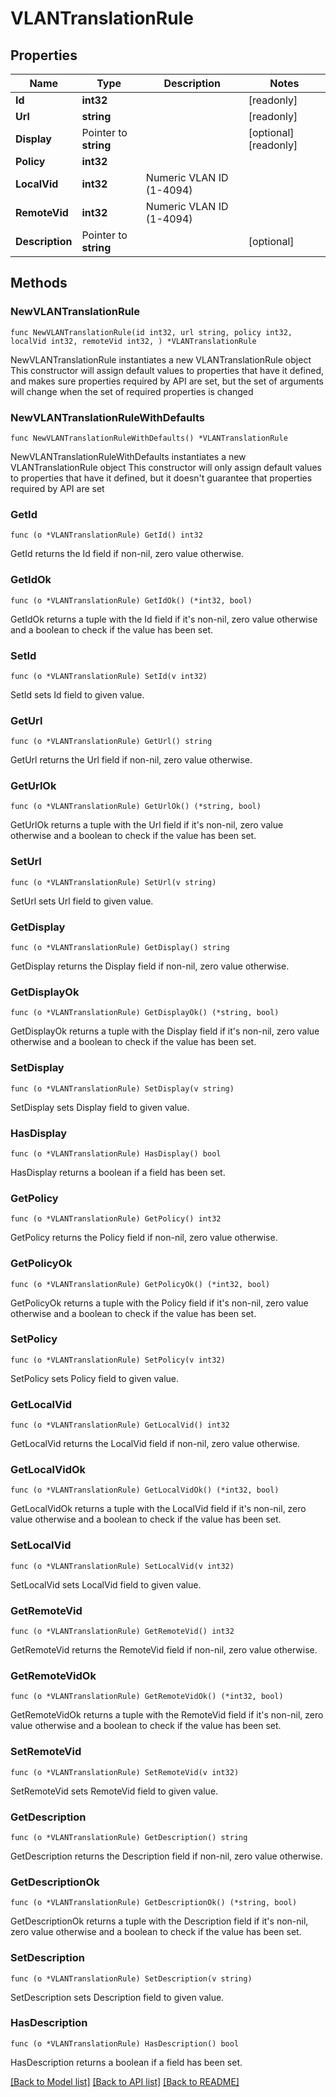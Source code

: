 # VLANTranslationRule

## Properties

Name | Type | Description | Notes
------------ | ------------- | ------------- | -------------
**Id** | **int32** |  | [readonly] 
**Url** | **string** |  | [readonly] 
**Display** | Pointer to **string** |  | [optional] [readonly] 
**Policy** | **int32** |  | 
**LocalVid** | **int32** | Numeric VLAN ID (1-4094) | 
**RemoteVid** | **int32** | Numeric VLAN ID (1-4094) | 
**Description** | Pointer to **string** |  | [optional] 

## Methods

### NewVLANTranslationRule

`func NewVLANTranslationRule(id int32, url string, policy int32, localVid int32, remoteVid int32, ) *VLANTranslationRule`

NewVLANTranslationRule instantiates a new VLANTranslationRule object
This constructor will assign default values to properties that have it defined,
and makes sure properties required by API are set, but the set of arguments
will change when the set of required properties is changed

### NewVLANTranslationRuleWithDefaults

`func NewVLANTranslationRuleWithDefaults() *VLANTranslationRule`

NewVLANTranslationRuleWithDefaults instantiates a new VLANTranslationRule object
This constructor will only assign default values to properties that have it defined,
but it doesn't guarantee that properties required by API are set

### GetId

`func (o *VLANTranslationRule) GetId() int32`

GetId returns the Id field if non-nil, zero value otherwise.

### GetIdOk

`func (o *VLANTranslationRule) GetIdOk() (*int32, bool)`

GetIdOk returns a tuple with the Id field if it's non-nil, zero value otherwise
and a boolean to check if the value has been set.

### SetId

`func (o *VLANTranslationRule) SetId(v int32)`

SetId sets Id field to given value.


### GetUrl

`func (o *VLANTranslationRule) GetUrl() string`

GetUrl returns the Url field if non-nil, zero value otherwise.

### GetUrlOk

`func (o *VLANTranslationRule) GetUrlOk() (*string, bool)`

GetUrlOk returns a tuple with the Url field if it's non-nil, zero value otherwise
and a boolean to check if the value has been set.

### SetUrl

`func (o *VLANTranslationRule) SetUrl(v string)`

SetUrl sets Url field to given value.


### GetDisplay

`func (o *VLANTranslationRule) GetDisplay() string`

GetDisplay returns the Display field if non-nil, zero value otherwise.

### GetDisplayOk

`func (o *VLANTranslationRule) GetDisplayOk() (*string, bool)`

GetDisplayOk returns a tuple with the Display field if it's non-nil, zero value otherwise
and a boolean to check if the value has been set.

### SetDisplay

`func (o *VLANTranslationRule) SetDisplay(v string)`

SetDisplay sets Display field to given value.

### HasDisplay

`func (o *VLANTranslationRule) HasDisplay() bool`

HasDisplay returns a boolean if a field has been set.

### GetPolicy

`func (o *VLANTranslationRule) GetPolicy() int32`

GetPolicy returns the Policy field if non-nil, zero value otherwise.

### GetPolicyOk

`func (o *VLANTranslationRule) GetPolicyOk() (*int32, bool)`

GetPolicyOk returns a tuple with the Policy field if it's non-nil, zero value otherwise
and a boolean to check if the value has been set.

### SetPolicy

`func (o *VLANTranslationRule) SetPolicy(v int32)`

SetPolicy sets Policy field to given value.


### GetLocalVid

`func (o *VLANTranslationRule) GetLocalVid() int32`

GetLocalVid returns the LocalVid field if non-nil, zero value otherwise.

### GetLocalVidOk

`func (o *VLANTranslationRule) GetLocalVidOk() (*int32, bool)`

GetLocalVidOk returns a tuple with the LocalVid field if it's non-nil, zero value otherwise
and a boolean to check if the value has been set.

### SetLocalVid

`func (o *VLANTranslationRule) SetLocalVid(v int32)`

SetLocalVid sets LocalVid field to given value.


### GetRemoteVid

`func (o *VLANTranslationRule) GetRemoteVid() int32`

GetRemoteVid returns the RemoteVid field if non-nil, zero value otherwise.

### GetRemoteVidOk

`func (o *VLANTranslationRule) GetRemoteVidOk() (*int32, bool)`

GetRemoteVidOk returns a tuple with the RemoteVid field if it's non-nil, zero value otherwise
and a boolean to check if the value has been set.

### SetRemoteVid

`func (o *VLANTranslationRule) SetRemoteVid(v int32)`

SetRemoteVid sets RemoteVid field to given value.


### GetDescription

`func (o *VLANTranslationRule) GetDescription() string`

GetDescription returns the Description field if non-nil, zero value otherwise.

### GetDescriptionOk

`func (o *VLANTranslationRule) GetDescriptionOk() (*string, bool)`

GetDescriptionOk returns a tuple with the Description field if it's non-nil, zero value otherwise
and a boolean to check if the value has been set.

### SetDescription

`func (o *VLANTranslationRule) SetDescription(v string)`

SetDescription sets Description field to given value.

### HasDescription

`func (o *VLANTranslationRule) HasDescription() bool`

HasDescription returns a boolean if a field has been set.


[[Back to Model list]](../README.md#documentation-for-models) [[Back to API list]](../README.md#documentation-for-api-endpoints) [[Back to README]](../README.md)


